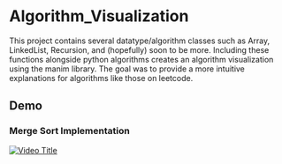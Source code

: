 # Algorithm_Visualization

This project contains several datatype/algorithm classes such as Array, LinkedList, Recursion, and (hopefully) soon to be more. Including these functions alongside python algorithms creates an algorithm visualization using the manim library. The goal was to provide a more intuitive explanations for algorithms like those on leetcode.

## Demo

### Merge Sort Implementation

[![Video Title](https://img.youtube.com/vi/pp_ruEFOFM8/0.jpg)](https://www.youtube.com/watch?v=pp_ruEFOFM8)
